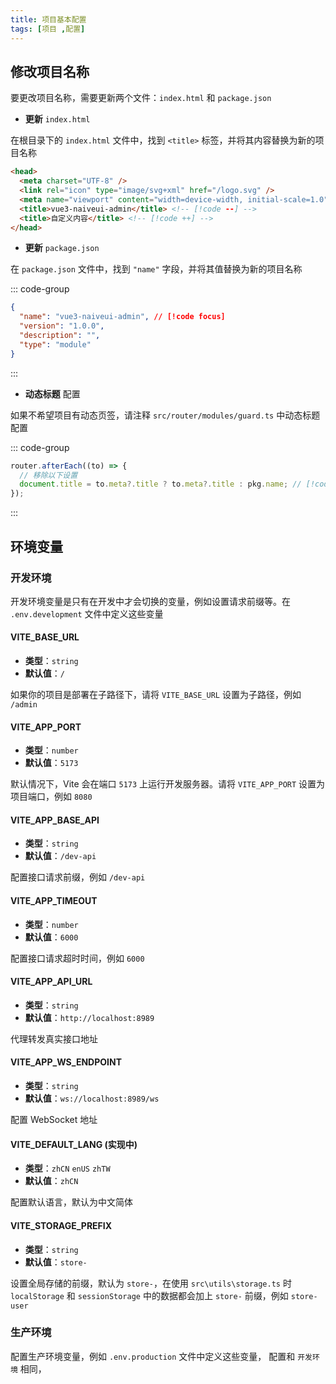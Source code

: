 ```yaml
---
title: 项目基本配置
tags: [项目 ,配置]
---
```


## 修改项目名称

要更改项目名称，需要更新两个文件：`index.html` 和 `package.json`

- **更新** `index.html`

在根目录下的 `index.html` 文件中，找到 `<title>` 标签，并将其内容替换为新的项目名称

```html [index.html]
<head>
  <meta charset="UTF-8" />
  <link rel="icon" type="image/svg+xml" href="/logo.svg" />
  <meta name="viewport" content="width=device-width, initial-scale=1.0" />
  <title>vue3-naiveui-admin</title> <!-- [!code --] -->
  <title>自定义内容</title> <!-- [!code ++] -->
</head>
```

- **更新** `package.json`

在 `package.json` 文件中，找到 `"name"` 字段，并将其值替换为新的项目名称

::: code-group

```json [package.json]
{
  "name": "vue3-naiveui-admin", // [!code focus]
  "version": "1.0.0",
  "description": "",
  "type": "module"
}
```

:::

- **动态标题** 配置

如果不希望项目有动态页签，请注释 `src/router/modules/guard.ts` 中动态标题配置

::: code-group

```ts [src/router/modules/guard.ts]
router.afterEach((to) => {
  // 移除以下设置
  document.title = to.meta?.title ? to.meta?.title : pkg.name; // [!code --]
});
```

:::

## 环境变量

### 开发环境

开发环境变量是只有在开发中才会切换的变量，例如设置请求前缀等。在 `.env.development` 文件中定义这些变量

#### VITE_BASE_URL

- **类型**：`string`
- **默认值**：`/`

如果你的项目是部署在子路径下，请将 `VITE_BASE_URL` 设置为子路径，例如 `/admin`

#### VITE_APP_PORT

- **类型**：`number`
- **默认值**：`5173`

默认情况下，Vite 会在端口 `5173` 上运行开发服务器。请将 `VITE_APP_PORT` 设置为项目端口，例如 `8080`

#### VITE_APP_BASE_API

- **类型**：`string`
- **默认值**：`/dev-api`

配置接口请求前缀，例如 `/dev-api`

#### VITE_APP_TIMEOUT

- **类型**：`number`
- **默认值**：`6000`

配置接口请求超时时间，例如 `6000`

#### VITE_APP_API_URL

- **类型**：`string`
- **默认值**：`http://localhost:8989`

代理转发真实接口地址

#### VITE_APP_WS_ENDPOINT

- **类型**：`string`
- **默认值**：`ws://localhost:8989/ws`

配置 WebSocket 地址

#### VITE_DEFAULT_LANG (实现中)

- **类型**：`zhCN` `enUS` `zhTW`
- **默认值**：`zhCN`

配置默认语言，默认为中文简体

#### VITE_STORAGE_PREFIX

- **类型**：`string`
- **默认值**：`store-`

设置全局存储的前缀，默认为 `store-`，在使用 `src\utils\storage.ts` 时 `localStorage` 和 `sessionStorage` 中的数据都会加上 `store-` 前缀，例如 `store-user`

### 生产环境

配置生产环境变量，例如 `.env.production` 文件中定义这些变量， 配置和 `开发环境` 相同，
